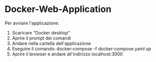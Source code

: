 # Docker-Web-Application

Per avviare l'applicazione:
1. Scaricare "Docker desktop"
2. Aprire il prompt dei comandi
3. Andare nella cartella dell'applicazione
4. Eseguire il comando: docker-compose -f docker-compose.yaml up
5. Aprire il browser e andare all'indirizzo localhost:3000
